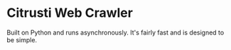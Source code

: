 # Citrusti Web Crawler

Built on Python and runs asynchronously. It's fairly fast and is designed to be simple.